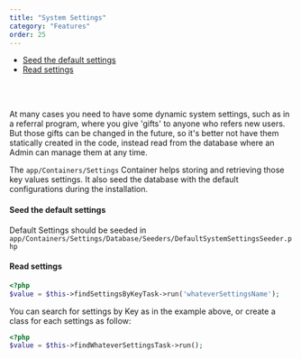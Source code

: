 ```yaml
---
title: "System Settings"
category: "Features"
order: 25
---
```


- [Seed the default settings](#seed-the-default-settings)
- [Read settings](#read-settings)

<br>
<br>

At many cases you need to have some dynamic system settings, such as in a referral program, where you give 'gifts' to anyone who refers new users. But those gifts can be changed in the future, so it's better not have them statically created in the code, instead read from the database where an  Admin can manage them at any time.

The `app/Containers/Settings` Container helps storing and retrieving those key values settings. It also seed the database with the default configurations during the installation.

<a name="seed-the-default-settings"></a>

#### Seed the default settings

Default Settings should be seeded in `app/Containers/Settings/Database/Seeders/DefaultSystemSettingsSeeder.php`

<a name="read-settings"></a>

#### Read settings

```php
<?php
$value = $this->findSettingsByKeyTask->run('whateverSettingsName');
```

You can search for settings by Key as in the example above, or create a class for each settings as follow:

```php
<?php
$value = $this->findWhateverSettingsTask->run();
```
